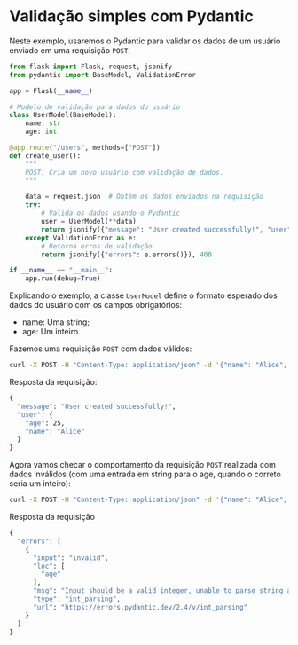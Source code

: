 # Validação simples com Pydantic 

Neste exemplo, usaremos o Pydantic para validar os dados de um usuário enviado em uma requisição `POST`.

```python 
from flask import Flask, request, jsonify 
from pydantic import BaseModel, ValidationError 

app = Flask(__name__) 

# Modelo de validação para dados do usuário 
class UserModel(BaseModel): 
    name: str 
    age: int 

@app.route("/users", methods=["POST"]) 
def create_user(): 
    """ 
    POST: Cria um novo usuário com validação de dados. 
    """ 

    data = request.json  # Obtém os dados enviados na requisição 
    try: 
        # Valida os dados usando o Pydantic 
        user = UserModel(**data) 
        return jsonify({"message": "User created successfully!", "user": user.dict()}) 
    except ValidationError as e: 
        # Retorna erros de validação 
        return jsonify({"errors": e.errors()}), 400 

if __name__ == "__main__": 
    app.run(debug=True) 
``` 

Explicando o exemplo, a classe `UserModel` define o formato esperado dos dados do usuário com os campos obrigatórios: 

- name: Uma string; 
- age: Um inteiro. 

Fazemos uma requisição `POST` com dados válidos: 

```bash 
curl -X POST -H "Content-Type: application/json" -d '{"name": "Alice", "age": 25}' http://127.0.0.1:5000/users 
``` 

Resposta da requisição: 

```bash 
{
  "message": "User created successfully!",
  "user": {
    "age": 25,
    "name": "Alice"
  }
}
``` 

Agora vamos checar o comportamento da requisição `POST` realizada com dados inválidos (com uma entrada em string para o age, quando o correto seria um inteiro): 

```bash 
curl -X POST -H "Content-Type: application/json" -d '{"name": "Alice", "age": "invalid"}' http://127.0.0.1:5000/users 
```

Resposta da requisição 

```bash 
{
  "errors": [
    {
      "input": "invalid",
      "loc": [
        "age"
      ],
      "msg": "Input should be a valid integer, unable to parse string as an integer",
      "type": "int_parsing",
      "url": "https://errors.pydantic.dev/2.4/v/int_parsing"
    }
  ]
}
```

 